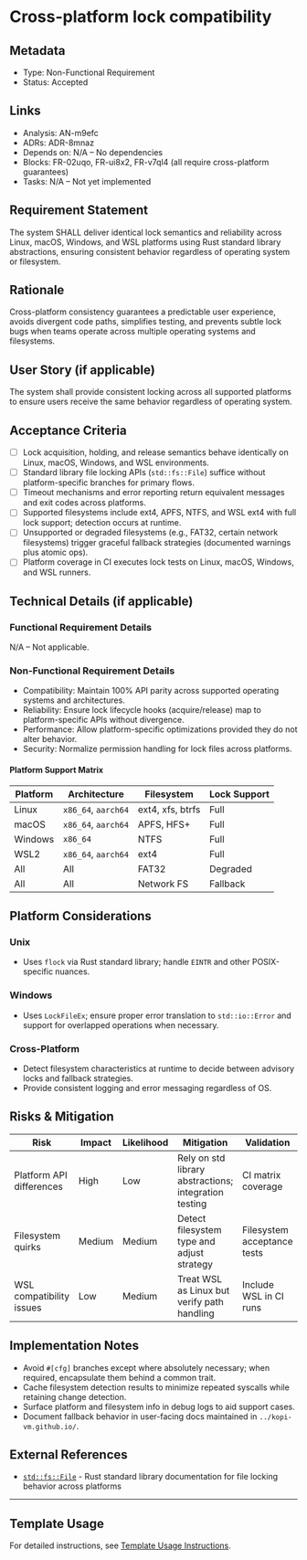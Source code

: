 # Cross-platform lock compatibility

## Metadata

- Type: Non-Functional Requirement
- Status: Accepted
  <!-- Proposed: Under discussion | Accepted: Approved for implementation | Implemented: Code complete | Verified: Tests passing | Deprecated: No longer applicable -->

## Links

- Analysis: AN-m9efc
- ADRs: ADR-8mnaz
- Depends on: N/A – No dependencies
- Blocks: FR-02uqo, FR-ui8x2, FR-v7ql4 (all require cross-platform guarantees)
- Tasks: N/A – Not yet implemented

## Requirement Statement

The system SHALL deliver identical lock semantics and reliability across Linux, macOS, Windows, and WSL platforms using Rust standard library abstractions, ensuring consistent behavior regardless of operating system or filesystem.

## Rationale

Cross-platform consistency guarantees a predictable user experience, avoids divergent code paths, simplifies testing, and prevents subtle lock bugs when teams operate across multiple operating systems and filesystems.

## User Story (if applicable)

The system shall provide consistent locking across all supported platforms to ensure users receive the same behavior regardless of operating system.

## Acceptance Criteria

- [ ] Lock acquisition, holding, and release semantics behave identically on Linux, macOS, Windows, and WSL environments.
- [ ] Standard library file locking APIs (`std::fs::File`) suffice without platform-specific branches for primary flows.
- [ ] Timeout mechanisms and error reporting return equivalent messages and exit codes across platforms.
- [ ] Supported filesystems include ext4, APFS, NTFS, and WSL ext4 with full lock support; detection occurs at runtime.
- [ ] Unsupported or degraded filesystems (e.g., FAT32, certain network filesystems) trigger graceful fallback strategies (documented warnings plus atomic ops).
- [ ] Platform coverage in CI executes lock tests on Linux, macOS, Windows, and WSL runners.

## Technical Details (if applicable)

### Functional Requirement Details

N/A – Not applicable.

### Non-Functional Requirement Details

- Compatibility: Maintain 100% API parity across supported operating systems and architectures.
- Reliability: Ensure lock lifecycle hooks (acquire/release) map to platform-specific APIs without divergence.
- Performance: Allow platform-specific optimizations provided they do not alter behavior.
- Security: Normalize permission handling for lock files across platforms.

#### Platform Support Matrix

| Platform | Architecture        | Filesystem       | Lock Support |
| -------- | ------------------- | ---------------- | ------------ |
| Linux    | `x86_64`, `aarch64` | ext4, xfs, btrfs | Full         |
| macOS    | `x86_64`, `aarch64` | APFS, HFS+       | Full         |
| Windows  | `x86_64`            | NTFS             | Full         |
| WSL2     | `x86_64`, `aarch64` | ext4             | Full         |
| All      | All                 | FAT32            | Degraded     |
| All      | All                 | Network FS       | Fallback     |

## Platform Considerations

### Unix

- Uses `flock` via Rust standard library; handle `EINTR` and other POSIX-specific nuances.

### Windows

- Uses `LockFileEx`; ensure proper error translation to `std::io::Error` and support for overlapped operations when necessary.

### Cross-Platform

- Detect filesystem characteristics at runtime to decide between advisory locks and fallback strategies.
- Provide consistent logging and error messaging regardless of OS.

## Risks & Mitigation

| Risk                     | Impact | Likelihood | Mitigation                                            | Validation                  |
| ------------------------ | ------ | ---------- | ----------------------------------------------------- | --------------------------- |
| Platform API differences | High   | Low        | Rely on std library abstractions; integration testing | CI matrix coverage          |
| Filesystem quirks        | Medium | Medium     | Detect filesystem type and adjust strategy            | Filesystem acceptance tests |
| WSL compatibility issues | Low    | Medium     | Treat WSL as Linux but verify path handling           | Include WSL in CI runs      |

## Implementation Notes

- Avoid `#[cfg]` branches except where absolutely necessary; when required, encapsulate them behind a common trait.
- Cache filesystem detection results to minimize repeated syscalls while retaining change detection.
- Surface platform and filesystem info in debug logs to aid support cases.
- Document fallback behavior in user-facing docs maintained in `../kopi-vm.github.io/`.

## External References

- [`std::fs::File`](https://doc.rust-lang.org/std/fs/struct.File.html) - Rust standard library documentation for file locking behavior across platforms

---

## Template Usage

For detailed instructions, see [Template Usage Instructions](../templates/README.md#individual-requirement-template-requirementsmd).
